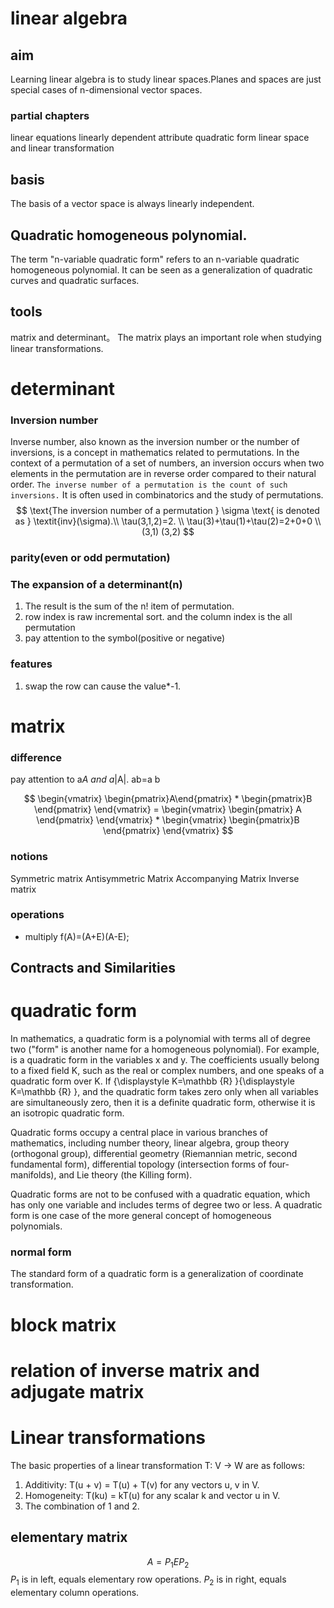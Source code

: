 # linear algebra
## aim
Learning linear algebra is to study linear spaces.Planes and spaces are just special cases of n-dimensional vector spaces.

### partial chapters
linear equations
linearly dependent attribute
quadratic form
linear space and linear transformation

## basis
The basis of a vector space is always linearly independent.

## Quadratic homogeneous polynomial.
The term "n-variable quadratic form" refers to an n-variable quadratic homogeneous polynomial.
It can be seen as a generalization of quadratic curves and quadratic surfaces.

## tools
matrix and determinant。
The matrix plays an important role when studying linear transformations.


# determinant
### Inversion number
Inverse number, also known as the inversion number or the number of inversions, is a concept in mathematics related to permutations. In the context of a permutation of a set of numbers, an inversion occurs when two elements in the permutation are in reverse order compared to their natural order. `The inverse number of a permutation is the count of such inversions.` It is often used in combinatorics and the study of permutations.
$$
\text{The inversion number of a permutation } \sigma \text{ is denoted as } \textit{inv}(\sigma).\\ \tau(3,1,2)=2.  \\ \tau(3)+\tau(1)+\tau(2)=2+0+0 \\ (3,1) (3,2)
$$

### parity(even or odd permutation)


### The expansion of a determinant(n)
1. The result is the sum of the n! item of permutation.
2. row index is raw incremental sort. and the column index is the all permutation
3. pay attention to the symbol(positive or negative)

### features
1. swap the row can cause the value*-1.

# matrix
### difference
pay attention to a*A and a*|A|.
ab=a b

$$ \begin{vmatrix} \begin{pmatrix}A\end{pmatrix} * \begin{pmatrix}B \end{pmatrix} \end{vmatrix} = \begin{vmatrix} \begin{pmatrix} A \end{pmatrix} \end{vmatrix} * \begin{vmatrix} \begin{pmatrix}B \end{pmatrix} \end{vmatrix} $$ 



### notions
Symmetric matrix
Antisymmetric Matrix
Accompanying Matrix
Inverse matrix

### operations
- multiply
f(A)=(A+E)(A-E);

## Contracts and Similarities

# quadratic form
In mathematics, a quadratic form is a polynomial with terms all of degree two ("form" is another name for a homogeneous polynomial). For example,
is a quadratic form in the variables x and y. The coefficients usually belong to a fixed field K, such as the real or complex numbers, and one speaks of a quadratic form over K. If {\displaystyle K=\mathbb {R} }{\displaystyle K=\mathbb {R} }, and the quadratic form takes zero only when all variables are simultaneously zero, then it is a definite quadratic form, otherwise it is an isotropic quadratic form.

Quadratic forms occupy a central place in various branches of mathematics, including number theory, linear algebra, group theory (orthogonal group), differential geometry (Riemannian metric, second fundamental form), differential topology (intersection forms of four-manifolds), and Lie theory (the Killing form).

Quadratic forms are not to be confused with a quadratic equation, which has only one variable and includes terms of degree two or less. A quadratic form is one case of the more general concept of homogeneous polynomials.

### normal form
The standard form of a quadratic form is a generalization of coordinate transformation.


# block matrix

# relation of inverse matrix and adjugate matrix


# Linear transformations
The basic properties of a linear transformation T: V → W are as follows:

1. Additivity: T(u + v) = T(u) + T(v) for any vectors u, v in V.
2. Homogeneity: T(ku) = kT(u) for any scalar k and vector u in V.
3. The combination of 1 and 2.
## elementary matrix 
$$A = {P_1} E {P_2}$$
${P_1}$ is in left, equals elementary row operations. ${P_2}$ is in right, equals elementary column operations.
